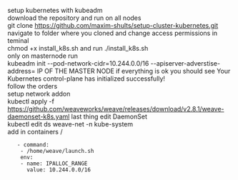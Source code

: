 setup kubernetes with kubeadm \
download the repository and run on all nodes \
git clone https://github.com/maxim-shults/setup-cluster-kubernetes.git \
navigate to folder where you cloned and change access permissions in teminal \
chmod +x install_k8s.sh and run ./install_k8s.sh \
only on masternode run \
kubeadm init --pod-network-cidr=10.244.0.0/16 --apiserver-adverstise-address= IP OF THE MASTER NODE
if everything is ok you should see Your Kubernetes control-plane has initialized successfully!\
follow the orders \
setup network addon \
kubectl apply -f https://github.com/weaveworks/weave/releases/download/v2.8.1/weave-daemonset-k8s.yaml
last thing edit DaemonSet \
kubectl edit ds weave-net -n kube-system \
add in containers /


       - command:
        - /home/weave/launch.sh
        env:
        - name: IPALLOC_RANGE
          value: 10.244.0.0/16
